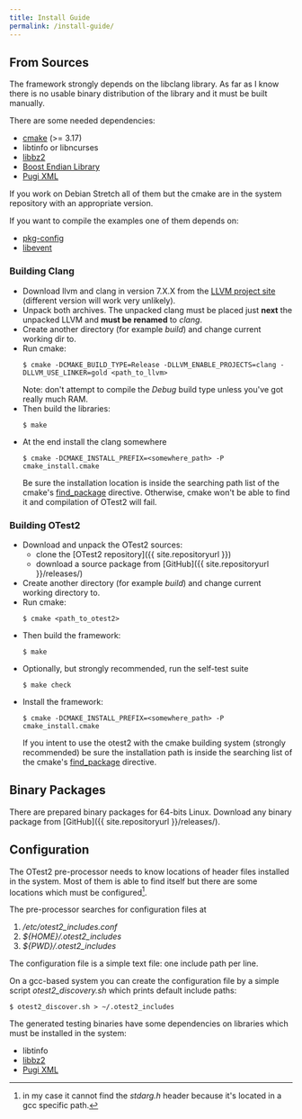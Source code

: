 ```yaml
---
title: Install Guide
permalink: /install-guide/
---
```


## From Sources

The framework strongly depends on the libclang library. As far as I know
there is no usable binary distribution of the library and it must be built
manually.

There are some needed dependencies:
* [cmake](https://cmake.org/) (>= 3.17)
* libtinfo or libncurses
* [libbz2](https://www.sourceware.org/bzip2/)
* [Boost Endian Library](https://www.boost.org/doc/libs/1_63_0/libs/endian/doc/index.html)
* [Pugi XML](https://pugixml.org/)

If you work on Debian Stretch all of them but the cmake are in the system
repository with an appropriate version.

If you want to compile the examples one of them depends on:
* [pkg-config](https://www.freedesktop.org/wiki/Software/pkg-config/)
* [libevent](https://libevent.org/)

### Building Clang

* Download llvm and clang in version 7.X.X from the 
  [LLVM project site](http://releases.llvm.org/) (different version will work
  very unlikely).
* Unpack both archives. The unpacked clang must be placed just __next__
  the unpacked LLVM and __must be renamed__ to _clang_.
* Create another directory (for example _build_) and change current working
   dir to.
* Run cmake:
  ```console
  $ cmake -DCMAKE_BUILD_TYPE=Release -DLLVM_ENABLE_PROJECTS=clang -DLLVM_USE_LINKER=gold <path_to_llvm>
  ```
  Note: don't attempt to compile the _Debug_ build type unless you've got really
  much RAM.
* Then build the libraries:
  ```console
  $ make
  ```
* At the end install the clang somewhere
  ```console
  $ cmake -DCMAKE_INSTALL_PREFIX=<somewhere_path> -P cmake_install.cmake
  ```
  Be sure the installation location is inside the searching path list of the
  cmake's [find_package](https://cmake.org/cmake/help/latest/command/find_package.html)
  directive. Otherwise, cmake won't be able to find it and compilation of
  OTest2 will fail.

### Building OTest2

* Download and unpack the OTest2 sources:
  * clone the [OTest2 repository]({{ site.repositoryurl }})
  * download a source package from [GitHub]({{ site.repositoryurl }}/releases/) 
* Create another directory (for example _build_) and change current working
  directory to.
* Run cmake:
  ```console
  $ cmake <path_to_otest2>
  ```
* Then build the framework:
  ```console
  $ make
  ```
* Optionally, but strongly recommended, run the self-test suite
  ```console
  $ make check
  ```
* Install the framework:
  ```console
  $ cmake -DCMAKE_INSTALL_PREFIX=<somewhere_path> -P cmake_install.cmake
  ```
  If you intent to use the otest2 with the cmake building system (strongly
  recommended) be sure the installation path is inside the searching list
  of the cmake's [find_package](https://cmake.org/cmake/help/latest/command/find_package.html)
  directive.

## Binary Packages

There are prepared binary packages for 64-bits Linux. Download any binary
package from [GitHub]({{ site.repositoryurl }}/releases/).

## Configuration

The OTest2 pre-processor needs to know locations of header files installed
in the system. Most of them is able to find itself but there are some locations
which must be configured[^1].

The pre-processor searches for configuration files at

1. _/etc/otest2_includes.conf_
2. _${HOME}/.otest2\_includes_
3. _${PWD}/.otest2\_includes_

The configuration file is a simple text file: one include path per line.

On a gcc-based system you can create the configuration file by a simple
script _otest2_discovery.sh_ which prints default include paths:
```console
$ otest2_discover.sh > ~/.otest2_includes
```

The generated testing binaries have some dependencies on libraries which
must be installed in the system:

* libtinfo
* [libbz2](https://www.sourceware.org/bzip2/)
* [Pugi XML](https://pugixml.org/)

[^1]: in my case it cannot find the _stdarg.h_ header because it's located
      in a gcc specific path.